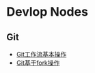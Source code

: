 # Devlop Nodes

## Git
* [Git工作流基本操作](https://github.com/mm541333938/notes/blob/main/Git-devlop-notes.md)
* [Git基于fork操作](https://github.com/mm541333938/notes/blob/main/git-fork-devolp)
